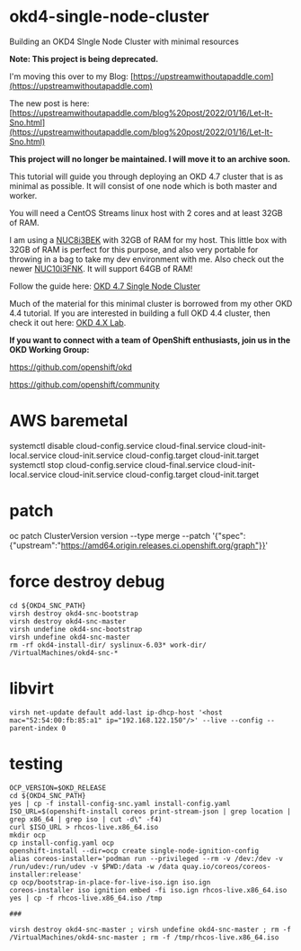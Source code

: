 # okd4-single-node-cluster
Building an OKD4 SIngle Node Cluster with minimal resources

__Note: This project is being deprecated.__   

I'm moving this over to my Blog: [https://upstreamwithoutapaddle.com](https://upstreamwithoutapaddle.com)

The new post is here: [https://upstreamwithoutapaddle.com/blog%20post/2022/01/16/Let-It-Sno.html](https://upstreamwithoutapaddle.com/blog%20post/2022/01/16/Let-It-Sno.html)


__This project will no longer be maintained.  I will move it to an archive soon.__

This tutorial will guide you through deploying an OKD 4.7 cluster that is as minimal as possible.  It will consist of one node which is both master and worker.

You will need a CentOS Streams linux host with 2 cores and at least 32GB of RAM.

I am using a [NUC8i3BEK](https://ark.intel.com/content/www/us/en/ark/products/126149/intel-nuc-kit-nuc8i3bek.html) with 32GB of RAM for my host. This little box with 32GB of RAM is perfect for this purpose, and also very portable for throwing in a bag to take my dev environment with me.  Also check out the newer [NUC10i3FNK](https://ark.intel.com/content/www/us/en/ark/products/195503/intel-nuc-10-performance-kit-nuc10i3fnk.html).  It will support 64GB of RAM!

Follow the guide here: [OKD 4.7 Single Node Cluster](https://cgruver.github.io/okd4-single-node-cluster/)

Much of the material for this minimal cluster is borrowed from my other OKD 4.4 tutorial.  If you are interested in building a full OKD 4.4 cluster, then check it out here: [OKD 4.X Lab](https://cgruver.github.io/okd4-upi-lab-setup/).

__If you want to connect with a team of OpenShift enthusiasts, join us in the OKD Working Group:__

https://github.com/openshift/okd

https://github.com/openshift/community

# AWS baremetal
systemctl disable cloud-config.service cloud-final.service cloud-init-local.service cloud-init.service cloud-config.target cloud-init.target
systemctl stop cloud-config.service cloud-final.service cloud-init-local.service cloud-init.service cloud-config.target cloud-init.target

# patch
oc patch ClusterVersion version --type merge --patch '{"spec":{"upstream":"https://amd64.origin.releases.ci.openshift.org/graph"}}'

# force destroy debug

```
cd ${OKD4_SNC_PATH}
virsh destroy okd4-snc-bootstrap
virsh destroy okd4-snc-master
virsh undefine okd4-snc-bootstrap
virsh undefine okd4-snc-master
rm -rf okd4-install-dir/ syslinux-6.03* work-dir/ /VirtualMachines/okd4-snc-*

```

# libvirt
```
virsh net-update default add-last ip-dhcp-host '<host mac="52:54:00:fb:85:a1" ip="192.168.122.150"/>' --live --config --parent-index 0
```

# testing
```
OCP_VERSION=$OKD_RELEASE
cd ${OKD4_SNC_PATH}
yes | cp -f install-config-snc.yaml install-config.yaml
ISO_URL=$(openshift-install coreos print-stream-json | grep location | grep x86_64 | grep iso | cut -d\" -f4)
curl $ISO_URL > rhcos-live.x86_64.iso
mkdir ocp
cp install-config.yaml ocp
openshift-install --dir=ocp create single-node-ignition-config
alias coreos-installer='podman run --privileged --rm -v /dev:/dev -v /run/udev:/run/udev -v $PWD:/data -w /data quay.io/coreos/coreos-installer:release'
cp ocp/bootstrap-in-place-for-live-iso.ign iso.ign
coreos-installer iso ignition embed -fi iso.ign rhcos-live.x86_64.iso
yes | cp -f rhcos-live.x86_64.iso /tmp

###

virsh destroy okd4-snc-master ; virsh undefine okd4-snc-master ; rm -f /VirtualMachines/okd4-snc-master ; rm -f /tmp/rhcos-live.x86_64.iso


```